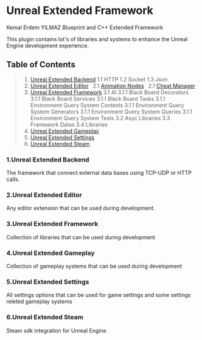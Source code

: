 # Unreal Extended Framework
Kemal Erdem YILMAZ Blueprint and C++ Extended Framework


This plugin contains lot's of libraries and systems to enhance the Unreal Engine development experience.



<a name="table-of-contents"></a>
## Table of Contents
> 1. [Unreal Extended Backend](#extended-backend)
>     1.1 HTTP
>     1.2 Socket
>     1.3 Json
> 2. [Unreal Extended Editor](#extended-editor)
> &nbsp; 2.1 [Animation Nodes](#extended-editor)
> &nbsp; 2.1 [Cheat Manager](#extended-editor)
> 3. [Unreal Extended Framework](#extended-framework)
>     3.1 AI
>       3.1.1 Black Board Decorators
>       3.1.1 Black Board Services
>       3.1.1 Black Board Tasks
>       3.1.1 Environment Query System Contexts
>       3.1.1 Environment Query System Generators
>       3.1.1 Environment Query System Queries
>       3.1.1 Environment Query System Tests
>     3.2 Asyc Libraries
>     3.3 Framework Datas
>     3.4 Libraries
> 4. [Unreal Extended Gameplay](#extended-gameplay)
> 5. [Unreal Extended Settings](#extended-settings)
> 6. [Unreal Extended Steam](#extended-steam)



<a name="extended-backend"></a>
### 1.Unreal Extended Backend
The framework that connect external data bases using TCP-UDP or HTTP calls.


<a name="extended-editor"></a>
### 2.Unreal Extended Editor
Any editor extension that can be used during development.


<a name="extended-framework"></a>
### 3.Unreal Extended Framework
Collection of libraries that can be used during development


<a name="extended-gameplay"></a>
### 4.Unreal Extended Gameplay
Collection of gameplay systems that can be used during development


<a name="extended-settings"></a>
### 5.Unreal Extended Settings
All settings options that can be used for game settings and some settings releted gameplay systems


<a name="extended-steam"></a>
### 6.Unreal Extended Steam
Steam sdk integration for Unreal Engine

